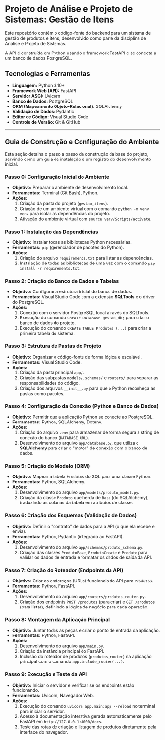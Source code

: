 # Projeto de Análise e Projeto de Sistemas: Gestão de Itens

Este repositório contém o código-fonte do backend para um sistema de gestão de produtos e itens, desenvolvido como parte da disciplina de Análise e Projeto de Sistemas.

A API é construída em Python usando o framework FastAPI e se conecta a um banco de dados PostgreSQL.

## Tecnologias e Ferramentas

* **Linguagem:** Python 3.10+
* **Framework Web (API):** FastAPI
* **Servidor ASGI:** Uvicorn
* **Banco de Dados:** PostgreSQL
* **ORM (Mapeamento Objeto-Relacional):** SQLAlchemy
* **Validação de Dados:** Pydantic
* **Editor de Código:** Visual Studio Code
* **Controle de Versão:** Git & GitHub

---

## Guia de Construção e Configuração do Ambiente

Esta seção detalha o passo a passo da construção da base do projeto, servindo como um guia de instalação e um registro do desenvolvimento inicial.

### **Passo 0: Configuração Inicial do Ambiente**

* **Objetivo:** Preparar o ambiente de desenvolvimento local.
* **Ferramentas:** Terminal (Git Bash), Python.
* **Ações:**
    1.  Criação da pasta do projeto (`gestao_itens`).
    2.  Criação de um ambiente virtual com o comando `python -m venv venv` para isolar as dependências do projeto.
    3.  Ativação do ambiente virtual com `source venv/Scripts/activate`.

### **Passo 1: Instalação das Dependências**

* **Objetivo:** Instalar todas as bibliotecas Python necessárias.
* **Ferramentas:** `pip` (gerenciador de pacotes do Python).
* **Ações:**
    1.  Criação do arquivo `requirements.txt` para listar as dependências.
    2.  Instalação de todas as bibliotecas de uma vez com o comando `pip install -r requirements.txt`.

### **Passo 2: Criação do Banco de Dados e Tabelas**

* **Objetivo:** Configurar a estrutura inicial do banco de dados.
* **Ferramentas:** Visual Studio Code com a extensão **SQLTools** e o driver do PostgreSQL.
* **Ações:**
    1.  Conexão com o servidor PostgreSQL local através do SQLTools.
    2.  Execução do comando `CREATE DATABASE gestao_db;` para criar o banco de dados do projeto.
    3.  Execução do comando `CREATE TABLE Produtos (...)` para criar a primeira tabela do sistema.

### **Passo 3: Estrutura de Pastas do Projeto**

* **Objetivo:** Organizar o código-fonte de forma lógica e escalável.
* **Ferramentas:** Visual Studio Code.
* **Ações:**
    1.  Criação da pasta principal `app/`.
    2.  Criação das subpastas `models/`, `schemas/` e `routers/` para separar as responsabilidades do código.
    3.  Criação dos arquivos `__init__.py` para que o Python reconheça as pastas como pacotes.

### **Passo 4: Configuração da Conexão (Python e Banco de Dados)**

* **Objetivo:** Permitir que a aplicação Python se conecte ao PostgreSQL.
* **Ferramentas:** Python, SQLAlchemy, Dotenv.
* **Ações:**
    1.  Criação do arquivo `.env` para armazenar de forma segura a string de conexão do banco (`DATABASE_URL`).
    2.  Desenvolvimento do arquivo `app/database.py`, que utiliza o **SQLAlchemy** para criar o "motor" de conexão com o banco de dados.

### **Passo 5: Criação do Modelo (ORM)**

* **Objetivo:** Mapear a tabela `Produtos` do SQL para uma classe Python.
* **Ferramentas:** Python, SQLAlchemy.
* **Ações:**
    1.  Desenvolvimento do arquivo `app/models/produto_model.py`.
    2.  Criação da classe `Produto` que herda de `Base` (do SQLAlchemy), traduzindo as colunas da tabela em atributos de classe.

### **Passo 6: Criação dos Esquemas (Validação de Dados)**

* **Objetivo:** Definir o "contrato" de dados para a API (o que ela recebe e envia).
* **Ferramentas:** Python, Pydantic (integrado ao FastAPI).
* **Ações:**
    1.  Desenvolvimento do arquivo `app/schemas/produto_schema.py`.
    2.  Criação das classes `ProdutoBase`, `ProdutoCreate` e `Produto` para validar os dados de entrada e formatar os dados de saída da API.

### **Passo 7: Criação do Roteador (Endpoints da API)**

* **Objetivo:** Criar os endereços (URLs) funcionais da API para `Produtos`.
* **Ferramentas:** Python, FastAPI.
* **Ações:**
    1.  Desenvolvimento do arquivo `app/routers/produtos_router.py`.
    2.  Criação dos endpoints `POST /produtos` (para criar) e `GET /produtos` (para listar), definindo a lógica de negócio para cada operação.

### **Passo 8: Montagem da Aplicação Principal**

* **Objetivo:** Juntar todas as peças e criar o ponto de entrada da aplicação.
* **Ferramentas:** Python, FastAPI.
* **Ações:**
    1.  Desenvolvimento do arquivo `app/main.py`.
    2.  Criação da instância principal do FastAPI.
    3.  Inclusão do roteador de produtos (`produtos_router`) na aplicação principal com o comando `app.include_router(...)`.

### **Passo 9: Execução e Teste da API**

* **Objetivo:** Iniciar o servidor e verificar se os endpoints estão funcionando.
* **Ferramentas:** Uvicorn, Navegador Web.
* **Ações:**
    1.  Execução do comando `uvicorn app.main:app --reload` no terminal para iniciar o servidor.
    2.  Acesso à documentação interativa gerada automaticamente pelo FastAPI em `http://127.0.0.1:8000/docs`.
    3.  Teste das rotas de criação e listagem de produtos diretamente pela interface do navegador.